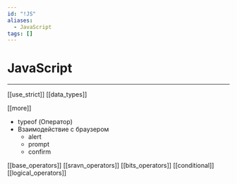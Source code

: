 ```yaml
---
id: "!JS"
aliases:
  - JavaScript
tags: []
---
```


# JavaScript
---

[[use_strict]]
[[data_types]]

[[more]]
- typeof (Оператор)
- Взаимодействие с браузером
    - alert
    - prompt
    - confirm

[[base_operators]]
[[sravn_operators]]
[[bits_operators]]
[[conditional]]
[[logical_operators]]


